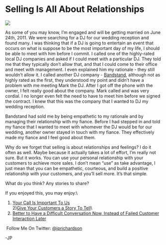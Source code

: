 <!--
id: 975172273
link: http://techneur.com/post/975172273/selling-is-all-about-relationships
slug: selling-is-all-about-relationships
date: Wed Aug 18 2010 22:05:00 GMT-0500 (CDT)
publish: 2010-08-018
tags: customer-service
-->


Selling Is All About Relationships
==================================

![](http://media.tumblr.com/tumblr_l7dpwmFxpQ1qzbc4f.jpg)

As some of you may know, I’m engaged and will be getting married on June
24th, 2011. We were searching for a DJ for our wedding reception and
found many. I was thinking that if a DJ is going to entertain an event
that occurs on what is suppose to be the most important day of my life,
I should be able to meet with him before I commit. I called one of the
highly-rated local DJ companies and asked if I could meet with a
particular DJ. They told me that they typically don’t allow that, and
that I could come to their office and meet with management. I even
explained him my rationale - they still wouldn’t allow it. I called
another DJ company - [Bandstand](http://www.bandstandmusic.com/),
although not as highly rated as the first, they understood my point and
didn’t have a problem with me meeting Mark the DJ. After I got off the
phone with the owner, I felt really good about the company. Mark called
and was very cordial. I no longer even felt the need to have to meet him
before we signed the contract. I knew that this was the company that I
wanted to DJ my wedding reception.

Bandstand had sold me by being empathetic to my rationale and by
managing their relationship with my fiance. Before I had stepped in and
told my fiance that I wanted to meet with whomever the DJ would be for
our wedding, another owner stayed in touch with my fiance. They
effectively made my fiance and I feel good about them.

Why do we forget that selling is about relationships and feelings? I do
it often as well. Maybe because it actually takes a lot of effort, I’m
really not sure. But it works. You can use your personal relationship
with your customers to achieve more sales. I don’t mean “use” as take
advantage, I just mean that you can be empathetic, courteous, and build
a positive relationship with your customers, and you’ll sell more. It’s
that simple.

What do you think? Any stories to share?

If you enjoyed this, you may enjoy:\
1) [Your Call Is Important To
Us](http://techneur.com/post/874855332/your-call-is-important-to-us)\
2)[Give Your Customers a Story To
Tell](http://techneur.com/post/830872725/give-your-customers-a-story-to-tell)\
3) [Better to Have a Difficult Conversation Now, Instead of Failed
Customer Interaction
Later](http://techneur.com/post/821807701/difficult-conversation-failed-customer-interaction-later)

 Follow Me On Twitter: [@jprichardson](http://twitter.com/jprichardson)

-JP

